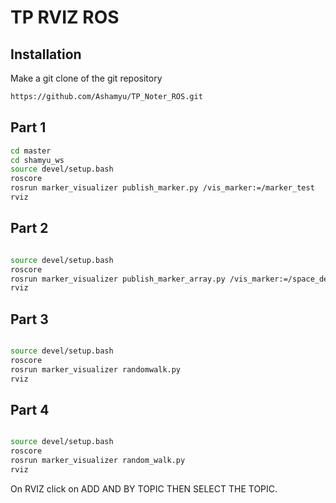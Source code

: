 # TP RVIZ ROS

## Installation

Make a git clone of the git repository
```sh
https://github.com/Ashamyu/TP_Noter_ROS.git
```
## Part 1
```sh
cd master
cd shamyu_ws
source devel/setup.bash
roscore
rosrun marker_visualizer publish_marker.py /vis_marker:=/marker_test
rviz
```

## Part 2
```sh

source devel/setup.bash
roscore
rosrun marker_visualizer publish_marker_array.py /vis_marker:=/space_delimiter
rviz
```

## Part 3
```sh

source devel/setup.bash
roscore
rosrun marker_visualizer randomwalk.py
rviz
```

## Part 4
```sh

source devel/setup.bash
roscore
rosrun marker_visualizer random_walk.py
rviz
```

On RVIZ click on ADD AND BY TOPIC THEN SELECT THE TOPIC.




